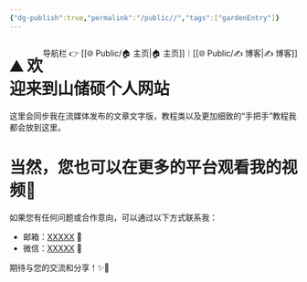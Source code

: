 ```yaml
---
{"dg-publish":true,"permalink":"/public//","tags":["gardenEntry"]}
---
```


<span style="float:right;">

导航栏  👉  [[🌐  Public/🏠 主页\|🏠 主页]]｜[[🌐  Public/✍️ 博客\|✍️ 博客]] 

</span>

# ⛰️ 欢迎来到山储硕个人网站 
这里会同步我在流媒体发布的文章文字版，教程类以及更加细致的“手把手”教程我都会放到这里。

# 当然，您也可以在更多的平台观看我的视频🎥

如果您有任何问题或合作意向，可以通过以下方式联系我：

- 邮箱：[XXXXX](mailto:example@example.com) 📩
- 微信：[XXXXX](weixin://profile/yourwechatid) 📲

期待与您的交流和分享！✨💬


